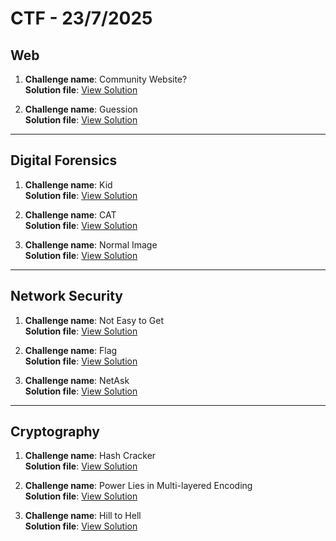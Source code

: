 # CTF - 23/7/2025

## Web

1. **Challenge name**: Community Website?  
   **Solution file**: [View Solution](/Solution/ctfWebWriteup%20.pdf)

2. **Challenge name**: Guession   
   **Solution file**: [View Solution](/Solution/Guession_Challenge_C1.pdf)

---

## Digital Forensics

1. **Challenge name**: Kid  
   **Solution file**: [View Solution](/Solution/Writeup.pdf)

2. **Challenge name**: CAT  
   **Solution file**: [View Solution](/Solution/Writeup.pdf)

3. **Challenge name**: Normal Image  
   **Solution file**: [View Solution](/Solution/Digital_Forensics_Writeups.pdf)

---

## Network Security

1. **Challenge name**: Not Easy to Get  
   **Solution file**: [View Solution](/Solution/Network_security_Writups.pdf)

2. **Challenge name**: Flag  
   **Solution file**: [View Solution](/Solution/Network_security_Writups.pdf)

3. **Challenge name**: NetAsk  
   **Solution file**: [View Solution](/Solution/NetAsk_Challenge_C3.pdf)

---

## Cryptography

1. **Challenge name**: Hash Cracker  
   **Solution file**: [View Solution](Solution/HashCracker.md)

2. **Challenge name**: Power Lies in Multi-layered Encoding  
   **Solution file**: [View Solution](Solution/PowerLiesInMulti-layeredEncoding.md)

3. **Challenge name**: Hill to Hell  
   **Solution file**: [View Solution](Solution/HillToHell.md)
